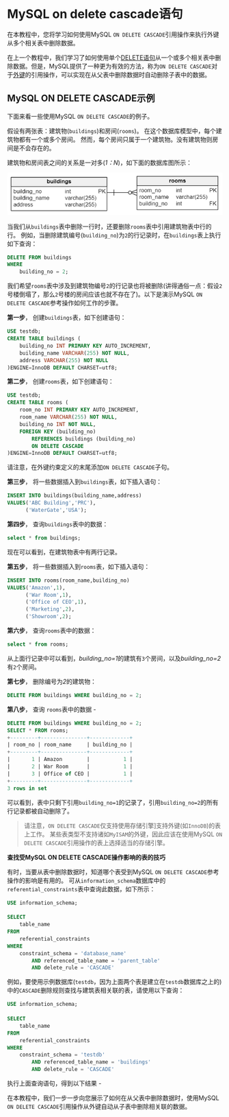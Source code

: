 # MySQL on delete cascade语句 			

在本教程中，您将学习如何使用MySQL `ON DELETE CASCADE`引用操作来执行外键从多个相关表中删除数据。

在上一个教程中，我们学习了如何使用单个[DELETE语句](./delete.html)从一个或多个相关表中删除数据。但是，MySQL提供了一种更为有效的方法，称为`ON DELETE CASCADE`对于[外键](./foreignkey.html)的引用操作，可以实现在从父表中删除数据时自动删除子表中的数据。

## MySQL ON DELETE CASCADE示例

下面来看一些使用MySQL `ON DELETE CASCADE`的例子。

假设有两张表：建筑物(`buildings`)和房间(`rooms`)。 在这个数据库模型中，每个建筑物都有一个或多个房间。 然而，每个房间只属于一个建筑物。没有建筑物则房间是不会存在的。

建筑物和房间表之间的关系是一对多(*1：N*)，如下面的数据库图所示：

![img](./images/on-delete-cascade.png)

当我们从`buildings`表中删除一行时，还要删除`rooms`表中引用建筑物表中行的行。 例如，当删除建筑编号(`building_no`)为`2`的行记录时，在`buildings`表上执行如下查询：

```sql
DELETE FROM buildings 
WHERE
    building_no = 2;
```

我们希望`rooms`表中涉及到建筑物编号`2`的行记录也将被删除(讲得通俗一点：假设`2`号楼倒塌了，那么`2`号楼的房间应该也就不存在了)。以下是演示MySQL `ON DELETE CASCADE`参考操作如何工作的步骤。

**第一步**， 创建`buildings`表，如下创建语句：

```sql
USE testdb;
CREATE TABLE buildings (
    building_no INT PRIMARY KEY AUTO_INCREMENT,
    building_name VARCHAR(255) NOT NULL,
    address VARCHAR(255) NOT NULL
)ENGINE=InnoDB DEFAULT CHARSET=utf8;
```

**第二步**， 创建`rooms`表，如下创建语句：

```sql
USE testdb;
CREATE TABLE rooms (
    room_no INT PRIMARY KEY AUTO_INCREMENT,
    room_name VARCHAR(255) NOT NULL,
    building_no INT NOT NULL,
    FOREIGN KEY (building_no)
        REFERENCES buildings (building_no)
        ON DELETE CASCADE
)ENGINE=InnoDB DEFAULT CHARSET=utf8;
```

请注意，在外键约束定义的末尾添加`ON DELETE CASCADE`子句。

**第三步**， 将一些数据插入到`buildings`表，如下插入语句：

```sql
INSERT INTO buildings(building_name,address)
VALUES('ABC Building','PRC'),
      ('WaterGate','USA');
```

**第四步**， 查询`buildings`表中的数据：

```sql
select * from buildings;
```

现在可以看到，在建筑物表中有两行记录。

**第五步**， 将一些数据插入到`rooms`表，如下插入语句：

```sql
INSERT INTO rooms(room_name,building_no)
VALUES('Amazon',1),
      ('War Room',1),
      ('Office of CEO',1),
      ('Marketing',2),
      ('Showroom',2);
```

**第六步**， 查询`rooms`表中的数据：

```sql
select * from rooms;
```

从上面行记录中可以看到，*building_no=1*的建筑有`3`个房间，以及*building_no=2*有`2`个房间。

**第七步**， 删除编号为*2*的建筑物：

```sql
DELETE FROM buildings WHERE building_no = 2;
```

**第八步**， 查询 `rooms`表中的数据 - 

```sql
DELETE FROM buildings WHERE building_no = 2;
SELECT * FROM rooms;
+---------+---------------+-------------+
| room_no | room_name     | building_no |
+---------+---------------+-------------+
|       1 | Amazon        |           1 |
|       2 | War Room      |           1 |
|       3 | Office of CEO |           1 |
+---------+---------------+-------------+
3 rows in set
```

可以看到，表中只剩下引用`building_no=1`的记录了，引用`building_no=2`的所有行记录都被自动删除了。

> 请注意，`ON DELETE CASCADE`仅支持使用存储引擎]支持外键(如`InnoDB`)的表上工作。 某些表类型不支持诸如`MyISAM`的外键，因此应该在使用MySQL `ON DELETE CASCADE`引用操作的表上选择适当的存储引擎。

**查找受MySQL ON DELETE CASCADE操作影响的表的技巧**

有时，当要从表中删除数据时，知道哪个表受到MySQL `ON DELETE CASCADE`参考操作的影响是有用的。 可从`information_schema`数据库中的`referential_constraints`表中查询此数据，如下所示：

```sql
USE information_schema;

SELECT 
    table_name
FROM
    referential_constraints
WHERE
    constraint_schema = 'database_name'
        AND referenced_table_name = 'parent_table'
        AND delete_rule = 'CASCADE'
```

例如，要使用示例数据库(`testdb`，因为上面两个表是建立在`testdb`数据库之上的)中的`CASCADE`删除规则查找与建筑表相关联的表，请使用以下查询：

```sql
USE information_schema;

SELECT 
    table_name
FROM
    referential_constraints
WHERE
    constraint_schema = 'testdb'
        AND referenced_table_name = 'buildings'
        AND delete_rule = 'CASCADE'
```

执行上面查询语句，得到以下结果 - 

在本教程中，我们一步一步向您展示了如何在从父表中删除数据时，使用MySQL `ON DELETE CASCADE`引用操作从外键自动从子表中删除相关联的数据。